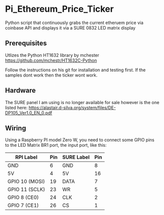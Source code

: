 # Pi_Ethereum_Price_Ticker

Python script that continuously grabs the current etheruem price via coinbase API and displays it via a SURE 0832 LED matrix display

## Prerequisites

Utlizes the Python HT1632 library by mchester
https://github.com/mchestr/HT1632C-Python

Follow the instructions on his git for installation and testing first.  If the samples dont work then the ticker wont work.

## Hardware

The SURE panel I am using is no longer available for sale however is the one listed here:
https://alastair.d-silva.org/system/files/DE-DP105_Ver1.0_EN_0.pdf

## Wiring

Using a Raspberry PI model Zero W, you need to connect some GPIO pins to the
LED Matrix BR1 port, the input port, like this:


| RPI Label      | Pin | SURE Label | Pin |
|----------------|-----|------------|-----|
| GND            | 6   | GND        | 8   |
| 5V             | 4   | 5V         | 16  |
| GPIO 10 (MOSI) | 19  | DATA       | 7   |
| GPIO 11 (SCLK) | 23  | WR         | 5   |
| GPIO 8  (CE0)  | 24  | CLK        | 2   |
| GPIO 7  (CE1)  | 26  | CS         | 1   |

